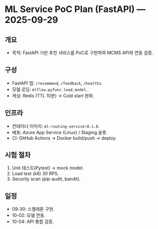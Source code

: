 # ML Service PoC Plan (FastAPI) — 2025-09-29

## 개요
- 목적: FastAPI 기반 추천 서비스를 PoC로 구현하여 MCMS API와 연동 검증.

## 구성
- FastAPI 앱: `/recommend`, `/feedback`, `/healthz`.
- 모델 로딩: `mlflow.pyfunc.load_model`.
- 캐싱: Redis (TTL 10분) → Cold start 완화.

## 인프라
- 컨테이너 이미지: `ml-routing-service:0.1.0`.
- 배포: Azure App Service (Linux) / Staging 슬롯.
- CI: GitHub Actions → Docker build/push → deploy.

## 시험 절차
1. Unit 테스트(Pytest) → mock model.
2. Load test (k6) 30 RPS.
3. Security scan (pip-audit, bandit).

## 일정
- 09-30: 스켈레톤 구현.
- 10-02: 모델 연동.
- 10-04: API 통합 검증.
